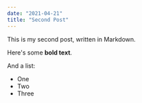 ```yaml
---
date: "2021-04-21"
title: "Second Post"
---
```


This is my second post, written in Markdown.

Here's some **bold text**.

And a list:

- One
- Two
- Three
